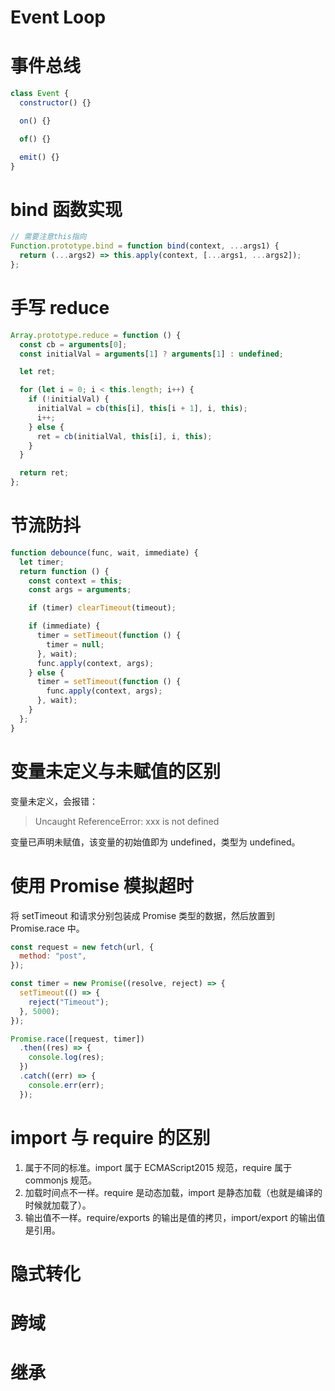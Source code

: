 # Event Loop

# 事件总线

```javascript
class Event {
  constructor() {}

  on() {}

  of() {}

  emit() {}
}
```

# bind 函数实现

```javascript
// 需要注意this指向
Function.prototype.bind = function bind(context, ...args1) {
  return (...args2) => this.apply(context, [...args1, ...args2]);
};
```

# 手写 reduce

```js
Array.prototype.reduce = function () {
  const cb = arguments[0];
  const initialVal = arguments[1] ? arguments[1] : undefined;

  let ret;

  for (let i = 0; i < this.length; i++) {
    if (!initialVal) {
      initialVal = cb(this[i], this[i + 1], i, this);
      i++;
    } else {
      ret = cb(initialVal, this[i], i, this);
    }
  }

  return ret;
};
```

# 节流防抖

```javascript
function debounce(func, wait, immediate) {
  let timer;
  return function () {
    const context = this;
    const args = arguments;

    if (timer) clearTimeout(timeout);

    if (immediate) {
      timer = setTimeout(function () {
        timer = null;
      }, wait);
      func.apply(context, args);
    } else {
      timer = setTimeout(function () {
        func.apply(context, args);
      }, wait);
    }
  };
}
```

# 变量未定义与未赋值的区别

变量未定义，会报错：

> Uncaught ReferenceError: xxx is not defined

变量已声明未赋值，该变量的初始值即为 undefined，类型为 undefined。

# 使用 Promise 模拟超时

将 setTimeout 和请求分别包装成 Promise 类型的数据，然后放置到 Promise.race 中。

```javascript
const request = new fetch(url, {
  method: "post",
});

const timer = new Promise((resolve, reject) => {
  setTimeout(() => {
    reject("Timeout");
  }, 5000);
});

Promise.race([request, timer])
  .then((res) => {
    console.log(res);
  })
  .catch((err) => {
    console.err(err);
  });
```

# import 与 require 的区别

1. 属于不同的标准。import 属于 ECMAScript2015 规范，require 属于 commonjs 规范。
2. 加载时间点不一样。require 是动态加载，import 是静态加载（也就是编译的时候就加载了）。
3. 输出值不一样。require/exports 的输出是值的拷贝，import/export 的输出值是引用。

# 隐式转化

# 跨域

# 继承
